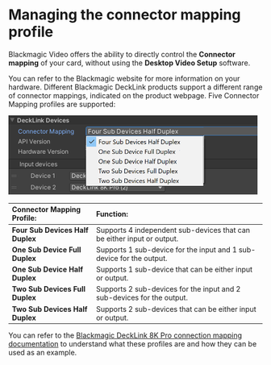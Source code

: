 # Managing the connector mapping profile

Blackmagic Video offers the ability to directly control the **Connector mapping** of your card, without using the **Desktop Video Setup** software. 

You can refer to the Blackmagic website for more information on your hardware. Different Blackmagic DeckLink products support a different range of connector mappings, indicated on the product webpage. Five Connector Mapping profiles are supported:

![five-connector-mappings](images/five-connector-mappings.png)

| **Connector Mapping Profile:**      | **Function:**               |
| :----------------- | :-------------------------- |
| __Four Sub Devices Half Duplex__ | Supports 4 independent sub-devices that can be either input or output.|
| __One Sub Device Full Duplex__ | Supports 1 sub-device for the input and 1 sub-device for the output.|
| __One Sub Device Half Duplex__ | Supports 1 sub-device that can be either input or output.|
| __Two Sub Devices Full Duplex__ | Supports 2 sub-devices for the input and 2 sub-devices for the output.|
| __Two Sub Devices Half Duplex__ | Supports 2 sub-devices that can be either input or output. |

You can refer to the [Blackmagic DeckLink 8K Pro connection mapping documentation](decklink-8k-pro-connection-mapping.md) to understand what these profiles are and how they can be used as an example. 
 